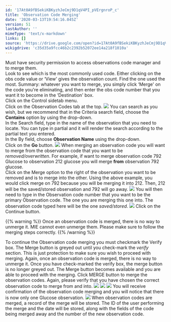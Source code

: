 ```yaml
---
id: '17At0A9fBSekiKBKyzhJeCmj9D1qV4PI_pVErgnroP_c'
title: 'Observation Code Merging'
date: '2020-03-13T19:54:16.045Z'
version: 51
lastAuthor: ''
mimeType: 'text/x-markdown'
links: []
source: 'https://drive.google.com/open?id=17At0A9fBSekiKBKyzhJeCmj9D1qV4PI_pVErgnroP_c'
wikigdrive: 'c35d35a9fcc46b2c2392b52072ee14a218f1010a'
---
```

Must have security permission to access observations code manager and to merge them.  
Look to see which is the most commonly used code. Either clicking on the obs code value or ‘View' gives the observation count. Find the one used the most. Summary: whatever you want to merge, you simply click ‘Merge' on the code you're eliminating, and then enter the obs code number that you want it to become in the ‘Destination' box.  
Click on the Control sidetab menu.  
Click on the Observation Codes tab at the top.
![](../observation-code-merging.assets/a17c58c59957d7e6132ee9f031760103.png)
You can search as you wish, but we recommend that in the Criteria search field, choose the **Contains** option by using the drop-down.  
In the Search field, type in the name of the observation that you need to locate. You can type in partial and it will render the search according to the partial text you entered.  
In the By field, choose **Observation Name** using the drop-down.  
Click on the **Go** button.
![](../observation-code-merging.assets/798455e793ee1b9921266b2c6507ce80.png)
When merging an observation code you will want to merge from the observation code that you want to be *removed/overwritten*. For example, if want to merge observation code 792 Glucose to observation 212 glucose you will merge **from** observation 792 glucose.  
Click on the Merge option to the right of the observation you want to be removed and is to merge into the other. Using the above example, you would click merge on 792 because you will be merging it into 212. Then, 212 will be the saved/stored observation and 792 will go away.
![](../observation-code-merging.assets/5e5df8a4846bbc478716408192f81760.png)
You will then need to type in the Observation code number that you want to be the primary Observation code. The one you are merging this one into. The observation code typed here will be the one *saved/stored*.
![](../observation-code-merging.assets/908a054abebeed77fd7afa21ef56e00a.png)
Click on the Continue button.

{{% warning %}}
Once an observation code is merged, there is no way to unmerge it. MIE cannot even unmerge them. Please make sure to follow the merging steps correctly.
{{% /warning %}}

To continue the Observation code merging you must checkmark the Verify box. The Merge button is greyed out until you check-mark the *verify* section. This is just protection to make sure you wish to proceed with merging. Again, once an observation code is merged, there is no way to unmerge it.
Once you have check-marked the verify box, the merge button is no longer greyed out. The Merge button becomes available and you are able to proceed with the merging. Click MERGE button to merge the observation codes. Again, please verify that you have chosen the correct observation code to merge from and into.
![](../observation-code-merging.assets/6035e207b9a742ef87a6d9a0f4617ce2.png)
![](../observation-code-merging.assets/b29a2bd5a9054d66844b4937e52aa1aa.png)
![](../observation-code-merging.assets/dc08ce092259b18321ef1104748b89ab.png)
You will receive confirmation of the observation code merging and you will notice that there is now only one Glucose observation.
![](../observation-code-merging.assets/cd05abc55fb3b93ef0ea46fc62668d5f.png)
When observation codes are merged, a record of the merge will be stored. The ID of the user performing the merge and the date will be stored, along with the fields of the code being merged away and the number of the new observation code.
